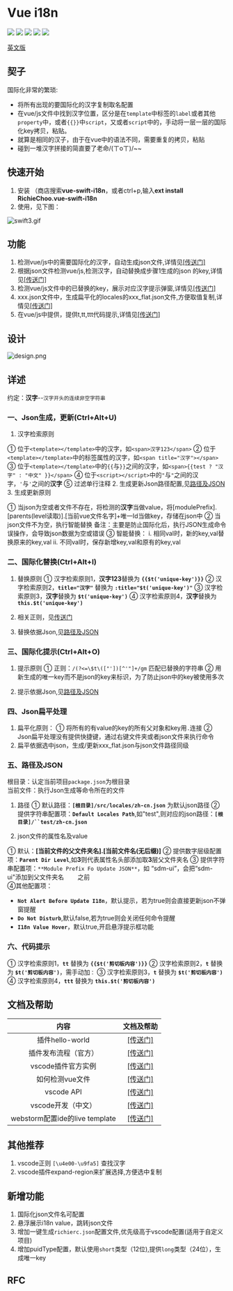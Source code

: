 # Vue i18n

[![](https://vsmarketplacebadge.apphb.com/version/RichieChoo.vue-swift-i18n.svg
)](https://marketplace.visualstudio.com/items?itemName=RichieChoo.vue-swift-i18n)
[![](https://vsmarketplacebadge.apphb.com/installs-short/RichieChoo.vue-swift-i18n.svg
)](https://marketplace.visualstudio.com/items?itemName=RichieChoo.vue-swift-i18n)
[![](https://vsmarketplacebadge.apphb.com/downloads-short/RichieChoo.vue-swift-i18n.svg
)](https://marketplace.visualstudio.com/items?itemName=RichieChoo.vue-swift-i18n)
[![](https://vsmarketplacebadge.apphb.com/rating-short/RichieChoo.vue-swift-i18n.svg
)](https://marketplace.visualstudio.com/items?itemName=RichieChoo.vue-swift-i18n)
[![](https://vsmarketplacebadge.apphb.com/trending-monthly/RichieChoo.vue-swift-i18n.svg
)](https://marketplace.visualstudio.com/items?itemName=RichieChoo.vue-swift-i18n)

[英文版](./README_EN.md)

## 契子
国际化非常的繁琐:

- 将所有出现的要国际化的汉字复制取名配置
- 在vue/js文件中找到汉字位置，区分是在`template`中标签的`label`或者其他`property`中，或者`{{}}`中`script`，又或者`script`中的，手动将一层一层的国际化key拷贝，粘贴。
- 就算是相同的汉子，由于在vue中的语法不同，需要重复的拷贝，粘贴
- 碰到一堆汉字拼接的简直要了老命/(ㄒoㄒ)/~~

## 快速开始

1. 安装
   （商店搜索**vue-swift-i18n**，或者ctrl+p,输入**ext install RichieChoo.vue-swift-i18n**
2. 使用，见下图：

![swift3.gif](https://cdn.nlark.com/yuque/0/2020/gif/111625/1588754860502-5efa916d-2d17-4f8b-b047-7e9055c3042e.gif  "vue-swift-i18n")

## 功能

1. 检测vue/js中的需要国际化的汉字，自动生成json文件,详情见[[传送门]](#Ne7u1)
1. 根据json文件检测vue/js,检测汉字，自动替换成步骤1生成的json 的key,详情见[[传送门]](#ypf2z)
1. 检测vue/js文件中的已替换的key，展示对应汉字提示弹窗,详情见[[传送门]](#qkRns)
1. xxx.json文件中，生成扁平化的locales的xxx_flat.json文件,方便取值复制,详情见[[传送门]](#AupC0)
1. 在vue/js中提供，提供t,tt,ttt代码提示,详情见[[传送门]](#8c0Fn)

## 设计
![design.png](https://cdn.nlark.com/yuque/0/2020/png/111625/1582165204110-151c4717-556e-443e-8975-cb29cbcbe83f.png?x-oss-process=image/resize,w_1418)

## 详述
约定：**汉字**--`汉字开头的连续非空字符串`

### 一、Json生成，更新(Ctrl+Alt+U)

1. 汉字检索原则

① 位于`<template></template>`中的汉字，如`<span>汉字123</span>`
② 位于`<template></template>`中的标签属性的汉字，如`<span title="汉字"></span>`
③ 位于`<template></template>`中的`{{`与`}}`之间的汉字，如`<span>{{test ? "汉字" : "中文" }}</span>`
④ 位于`<script></script>`中的`"`与`"`之间的汉字，`'`与`'`之间的**汉字**
⑤ 过滤单行注释
2. 生成更新Json路径配置,见[路径及JSON](#r4EQa)
3. 生成更新原则

① 当json为空或者文件不存在，将检测的**汉字**当做value，将[modulePrefix].[parents(level读取)].[当前vue文件名字]+唯一Id当做key，存储在json中
② 当json文件不为空，执行智能替换
备注：主要是防止国际化后，执行JSON生成命令误操作，会导致json数据为空或错误
③ 智能替换：
i. 相同val时，新的key,val替换原来的key,val
ii. 不同val时，保存新增key,val和原有的key,val

### 二、国际化替换(Ctrl+Alt+I)

1. 替换原则
① 汉字检索原则1，**汉字123**替换为 **`{{$t('unique-key')}}`**
② 汉字检索原则2，**`title="汉字"`** 替换为 **`:title="$t('unique-key')"`**
③ 汉字检索原则3，**汉字**替换为 **`$t('unique-key')`**
④ 汉字检索原则4，**汉字**替换为 **`this.$t('unique-key')`**

1. 相关正则，见[传送门](https://github.com/RichieChoo/vue-swift-i18n/blob/master/utils/regex.js)
2. 替换依据Json,见[路径及JSON](#r4EQa)

### 三、国际化提示(Ctrl+Alt+O)

1. 提示原则
① 正则：`/(?<=\$t\(["'])[^'"]+/gm` 匹配已替换的字符串
② 用新生成的唯一key而不是json的key来标识，为了防止json中的key被使用多次

2. 提示依据Json,见[路径及JSON](#r4EQa)

### 四、Json扁平处理

1. 扁平化原则：
① 将所有的有value的key的所有父对象和key用`.`连接
② Json扁平处理没有提供快捷键，通过右键文件夹或者json文件来执行命令
2. 扁平依据选中json，生成/更新xxx_flat.json与json文件路径同级

### 五、路径及JSON
根目录：认定当前项目`package.json`为根目录<br />当前文件：执行Json生成等命令所在的文件

1. 路径
① 默认路径：**`[根目录]/src/locales/zh-cn.json`** 为默认json路径
② 提供字符串配置项：**`Default Locales Path`**,如"test",则对应的json路径：**`[根目录]/``test/zh-cn.json`**

2. json文件的属性名及value

① 默认：**[当前文件的父文件夹名].[当前文件名(无后缀)]**
② 提供数字层级配置项：**`Parent Dir Level`**,如**3**则代表属性名头部添加取**3**层父文件夹名
③ 提供字符串配置项：`**Module Prefix Fo Update JSON**`，如 “sdm-ui”，会把“sdm-ui"添加到父文件夹名        之前<br />④其他配置项：

  - **`Not Alert Before Update I18n`**，默认提示，若为true则会直接更新json不弹窗提醒
  - **`Do Not Disturb`**,默认false,若为true则会关闭任何命令提醒
  - **`I18n Value Hover`**，默认true,开启悬浮提示框功能



### 六、代码提示
① 汉字检索原则1，**`tt`** 替换为 **`{{$t('剪切板内容')}}`**
② 汉字检索原则2，**`t`** 替换为 **`$t('剪切板内容')`**，需手动加`：`
③ 汉字检索原则3，**`t`** 替换为 **`$t('剪切板内容')`**
④ 汉字检索原则4，**`ttt`** 替换为 **`this.$t('剪切板内容')`**


## 文档及帮助

| 内容 | 文档及帮助 |
| :---: | :---: |
| 插件hello-world | [[传送门]](https://code.visualstudio.com/api/get-started/your-first-extension) |
| 插件发布流程（官方） | [[传送门]](https://code.visualstudio.com/api/working-with-extensions/publishing-extension) |
| vscode插件官方实例 | [[传送门]](https://github.com/microsoft/vscode-extension-samples) |
| 如何检测vue文件 | [[传送门]](https://code.visualstudio.com/api/language-extensions/language-configuration-guide) |
| vscode API | [[传送门]](https://code.visualstudio.com/api/references/vscode-api) |
| vscode开发（中文） | [[传送门]](https://www.cnblogs.com/liuxianan/p/vscode-plugin-hello-world.html) |
| webstorm配置ide的live template | [[传送门]](https://www.jianshu.com/p/02a2d2c1b556) |



## 其他推荐

1. vscode正则 `[\u4e00-\u9fa5]` 查找汉字
2. vscode插件expand-region来扩展选择,方便选中复制

## 新增功能
1. 国际化json文件名可配置
1. 悬浮展示i18n value，跳转json文件
1. 增加一键生成`richierc.json`配置文件,优先级高于vscode配置(适用于自定义项目)
1. 增加puidType配置，默认使用`short`类型（12位),提供`long`类型（24位），生成唯一key
## RFC







